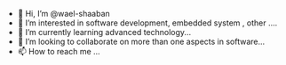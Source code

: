 - 👋 Hi, I’m @wael-shaaban
- 👀 I’m interested in software development, embedded system , other ....
- 🌱 I’m currently learning advanced technology...
- 💞️ I’m looking to collaborate on more than one aspects in software...
- 📫 How to reach me ...

<!---
wael-shaaban/wael-shaaban is a ✨ special ✨ repository because its `README.md` (this file) appears on your GitHub profile.
You can click the Preview link to take a look at your changes.
--->
